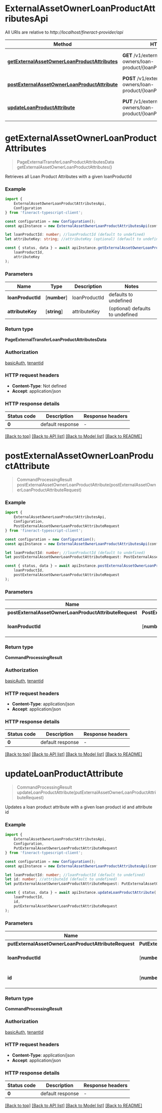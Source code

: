 # ExternalAssetOwnerLoanProductAttributesApi

All URIs are relative to *http://localhost/fineract-provider/api*

|Method | HTTP request | Description|
|------------- | ------------- | -------------|
|[**getExternalAssetOwnerLoanProductAttributes**](#getexternalassetownerloanproductattributes) | **GET** /v1/external-asset-owners/loan-product/{loanProductId}/attributes | Retrieve All Loan Product Attributes|
|[**postExternalAssetOwnerLoanProductAttribute**](#postexternalassetownerloanproductattribute) | **POST** /v1/external-asset-owners/loan-product/{loanProductId}/attributes | |
|[**updateLoanProductAttribute**](#updateloanproductattribute) | **PUT** /v1/external-asset-owners/loan-product/{loanProductId}/attributes/{id} | Update a Loan Product Attribute|

# **getExternalAssetOwnerLoanProductAttributes**
> PageExternalTransferLoanProductAttributesData getExternalAssetOwnerLoanProductAttributes()

Retrieves all Loan Product Attributes with a given loanProductId

### Example

```typescript
import {
    ExternalAssetOwnerLoanProductAttributesApi,
    Configuration
} from 'fineract-typescript-client';

const configuration = new Configuration();
const apiInstance = new ExternalAssetOwnerLoanProductAttributesApi(configuration);

let loanProductId: number; //loanProductId (default to undefined)
let attributeKey: string; //attributeKey (optional) (default to undefined)

const { status, data } = await apiInstance.getExternalAssetOwnerLoanProductAttributes(
    loanProductId,
    attributeKey
);
```

### Parameters

|Name | Type | Description  | Notes|
|------------- | ------------- | ------------- | -------------|
| **loanProductId** | [**number**] | loanProductId | defaults to undefined|
| **attributeKey** | [**string**] | attributeKey | (optional) defaults to undefined|


### Return type

**PageExternalTransferLoanProductAttributesData**

### Authorization

[basicAuth](../README.md#basicAuth), [tenantid](../README.md#tenantid)

### HTTP request headers

 - **Content-Type**: Not defined
 - **Accept**: application/json


### HTTP response details
| Status code | Description | Response headers |
|-------------|-------------|------------------|
|**0** | default response |  -  |

[[Back to top]](#) [[Back to API list]](../README.md#documentation-for-api-endpoints) [[Back to Model list]](../README.md#documentation-for-models) [[Back to README]](../README.md)

# **postExternalAssetOwnerLoanProductAttribute**
> CommandProcessingResult postExternalAssetOwnerLoanProductAttribute(postExternalAssetOwnerLoanProductAttributeRequest)


### Example

```typescript
import {
    ExternalAssetOwnerLoanProductAttributesApi,
    Configuration,
    PostExternalAssetOwnerLoanProductAttributeRequest
} from 'fineract-typescript-client';

const configuration = new Configuration();
const apiInstance = new ExternalAssetOwnerLoanProductAttributesApi(configuration);

let loanProductId: number; //loanProductId (default to undefined)
let postExternalAssetOwnerLoanProductAttributeRequest: PostExternalAssetOwnerLoanProductAttributeRequest; //

const { status, data } = await apiInstance.postExternalAssetOwnerLoanProductAttribute(
    loanProductId,
    postExternalAssetOwnerLoanProductAttributeRequest
);
```

### Parameters

|Name | Type | Description  | Notes|
|------------- | ------------- | ------------- | -------------|
| **postExternalAssetOwnerLoanProductAttributeRequest** | **PostExternalAssetOwnerLoanProductAttributeRequest**|  | |
| **loanProductId** | [**number**] | loanProductId | defaults to undefined|


### Return type

**CommandProcessingResult**

### Authorization

[basicAuth](../README.md#basicAuth), [tenantid](../README.md#tenantid)

### HTTP request headers

 - **Content-Type**: application/json
 - **Accept**: application/json


### HTTP response details
| Status code | Description | Response headers |
|-------------|-------------|------------------|
|**0** | default response |  -  |

[[Back to top]](#) [[Back to API list]](../README.md#documentation-for-api-endpoints) [[Back to Model list]](../README.md#documentation-for-models) [[Back to README]](../README.md)

# **updateLoanProductAttribute**
> CommandProcessingResult updateLoanProductAttribute(putExternalAssetOwnerLoanProductAttributeRequest)

Updates a loan product attribute with a given loan product id and attribute id

### Example

```typescript
import {
    ExternalAssetOwnerLoanProductAttributesApi,
    Configuration,
    PutExternalAssetOwnerLoanProductAttributeRequest
} from 'fineract-typescript-client';

const configuration = new Configuration();
const apiInstance = new ExternalAssetOwnerLoanProductAttributesApi(configuration);

let loanProductId: number; //loanProductId (default to undefined)
let id: number; //attributeId (default to undefined)
let putExternalAssetOwnerLoanProductAttributeRequest: PutExternalAssetOwnerLoanProductAttributeRequest; //

const { status, data } = await apiInstance.updateLoanProductAttribute(
    loanProductId,
    id,
    putExternalAssetOwnerLoanProductAttributeRequest
);
```

### Parameters

|Name | Type | Description  | Notes|
|------------- | ------------- | ------------- | -------------|
| **putExternalAssetOwnerLoanProductAttributeRequest** | **PutExternalAssetOwnerLoanProductAttributeRequest**|  | |
| **loanProductId** | [**number**] | loanProductId | defaults to undefined|
| **id** | [**number**] | attributeId | defaults to undefined|


### Return type

**CommandProcessingResult**

### Authorization

[basicAuth](../README.md#basicAuth), [tenantid](../README.md#tenantid)

### HTTP request headers

 - **Content-Type**: application/json
 - **Accept**: application/json


### HTTP response details
| Status code | Description | Response headers |
|-------------|-------------|------------------|
|**0** | default response |  -  |

[[Back to top]](#) [[Back to API list]](../README.md#documentation-for-api-endpoints) [[Back to Model list]](../README.md#documentation-for-models) [[Back to README]](../README.md)

